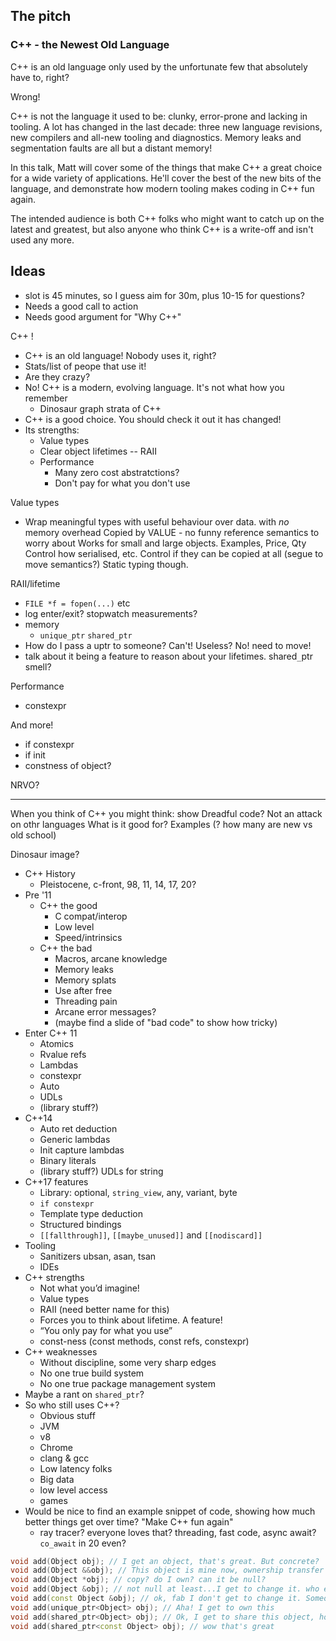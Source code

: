 The pitch
---------

### C++ - the Newest Old Language

C++ is an old language only used by the unfortunate few that absolutely have to, right?

Wrong!

C++ is not the language it used to be: clunky, error-prone and lacking in tooling. A lot has changed in the last decade: three new language revisions, new compilers and all-new tooling and diagnostics. Memory leaks and segmentation faults are all but a distant memory!

In this talk, Matt will cover some of the things that make C++ a great choice for a wide variety of applications. He'll cover the best of the new bits of the language, and demonstrate how modern tooling makes coding in C++ fun again.

The intended audience is both C++ folks who might want to catch up on the latest and greatest, but also anyone who think C++ is a write-off and isn't used any more.

Ideas
-----

* slot is 45 minutes, so I guess aim for 30m, plus 10-15 for questions?
* Needs a good call to action
* Needs good argument for "Why C++"



C++ !

* C++ is an old language!
  Nobody uses it, right?
* Stats/list of peope that use it!
* Are they crazy?
* No! C++ is a modern, evolving language. It's not what how you remember
  * Dinosaur graph strata of C++
* C++ is a good choice. You should check it out it has changed!
* Its strengths:
  * Value types
  * Clear object lifetimes -- RAII
  * Performance
    * Many zero cost abstratctions?
    * Don't pay for what you don't use

Value types
* Wrap meaningful types with useful behaviour over data. with *no* memory overhead
  Copied by VALUE - no funny reference semantics to worry about
  Works for small and large objects.
  Examples, Price, Qty
  Control how serialised, etc. Control if they can be copied at all (segue to move semantics?)
  Static typing though.

RAII/lifetime
* `FILE *f = fopen(...)` etc
* log enter/exit? stopwatch measurements?
* memory
  * `unique_ptr` `shared_ptr`
* How do I pass a uptr to someone? Can't! Useless? No! need to move!
* talk about it being a feature to reason about your lifetimes. shared`_`ptr smell?

Performance
* constexpr

And more!
* if constexpr
* if init
* constness of object?


NRVO?

------------------
When you think of C++ you might think:
show Dreadful code?
Not an attack on othr languages
What is it good for?
Examples (? how many are new vs old school)


Dinosaur image?
* C++ History
  * Pleistocene, c-front, 98, 11, 14, 17, 20?
* Pre '11
  * C++ the good
    * C compat/interop
    * Low level
    * Speed/intrinsics
  * C++ the bad
    * Macros, arcane knowledge
    * Memory leaks
    * Memory splats
    * Use after free
    * Threading pain
    * Arcane error messages?
    * (maybe find a slide of "bad code" to show how tricky)
* Enter C++ 11
  * Atomics
  * Rvalue refs
  * Lambdas
  * constexpr
  * Auto
  * UDLs
  * (library stuff?)
* C++14
  * Auto ret deduction
  * Generic lambdas
  * Init capture lambdas
  * Binary literals
  * (library stuff?) UDLs for string
* C++17 features
  * Library: optional, `string_view`, any, variant, byte
  * `if constexpr`
  * Template type deduction
  * Structured bindings
  * `[[fallthrough]]`, `[[maybe_unused]]` and `[[nodiscard]]`
* Tooling
  * Sanitizers ubsan, asan, tsan
  * IDEs
* C++ strengths
  * Not what you’d imagine!
  * Value types
  * RAII (need better name for this)
  * Forces you to think about lifetime. A feature!
  * “You only pay for what you use”
  * const-ness (const methods, const refs, constexpr)
* C++ weaknesses
  * Without discipline, some very sharp edges
  * No one true build system
  * No one true package management system
* Maybe a rant on `shared_ptr`?
* So who still uses C++?
  * Obvious stuff
  * JVM
  * v8
  * Chrome
  * clang & gcc
  * Low latency folks
  * Big data
  * low level access
  * games
* Would be nice to find an example snippet of code, showing how much better things get over time? "Make C++ fun again"
  * ray tracer? everyone loves that? threading, fast code, async await? `co_await` in 20 even?

```cpp
void add(Object obj); // I get an object, that's great. But concrete?
void add(Object &&obj); // This object is mine now, ownership transfer
void add(Object *obj); // copy? do I own? can it be null?
void add(Object &obj); // not null at least...I get to change it. who else has this?
void add(const Object &obj); // ok, fab I don't get to change it. Someone else might though...
void add(unique_ptr<Object> obj); // Aha! I get to own this
void add(shared_ptr<Object> obj); // Ok, I get to share this object, hope nobody changes it
void add(shared_ptr<const Object> obj); // wow that's great
```
